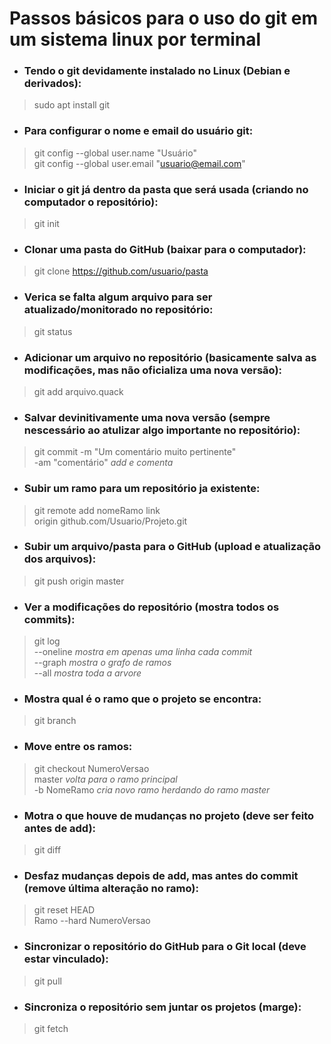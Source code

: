 # Passos básicos para o uso do git em um sistema linux por terminal

- ### Tendo o git devidamente instalado no Linux (Debian e derivados):  
> sudo apt install git

- ### Para configurar o nome e email do usuário git:  
> git config --global user.name "Usuário"  
> git config --global user.email "usuario@email.com"  

- ### Iniciar o git já dentro da pasta que será usada (criando no computador o repositório):  
> git init 

- ### Clonar uma pasta do GitHub (baixar para o computador):  
> git clone https://github.com/usuario/pasta

- ### Verica se falta algum arquivo para ser atualizado/monitorado no repositório:  
> git status

- ### Adicionar um arquivo no repositório (basicamente salva as modificações, mas não oficializa uma nova versão):  
> git add arquivo.quack

- ### Salvar devinitivamente uma nova versão (sempre nescessário ao atulizar algo importante no repositório):  
> git commit -m "Um comentário muito pertinente"  
> 	     -am "comentário"         *add e comenta*

- ### Subir um ramo para um repositório ja existente:  
> git remote add nomeRamo link  
> 	         origin github.com/Usuario/Projeto.git

- ### Subir um arquivo/pasta para o GitHub (upload e atualização dos arquivos):  
> git push origin master

- ### Ver a modificações do repositório (mostra todos os commits):  
> git log  
> 	  --oneline       *mostra em apenas uma linha cada commit*  
>	  --graph         *mostra o grafo de ramos*  
>	  --all           *mostra toda a arvore*

- ### Mostra qual é o ramo que o projeto se encontra:  
> git branch

- ### Move entre os ramos:  
> git checkout NumeroVersao  
> 	       master 			*volta para o ramo principal*  
> 	       -b NomeRamo           	*cria novo ramo herdando do ramo master*  

- ### Motra o que houve de mudanças no projeto (deve ser feito antes de add):  
> git diff

- ### Desfaz mudanças depois de add, mas antes do commit (remove última alteração no ramo):  
> git reset HEAD  
> 	   Ramo --hard NumeroVersao   

- ### Sincronizar o repositório do GitHub para o Git local (deve estar vinculado):  
> git pull

- ### Sincroniza o repositório sem juntar os projetos (marge):  
> git fetch
